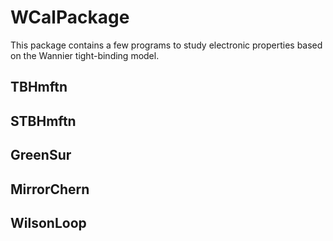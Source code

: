 # WCalPackage
This package contains a few programs to study electronic properties based on the Wannier tight-binding model.

## TBHmftn

## STBHmftn

## GreenSur

## MirrorChern

## WilsonLoop
